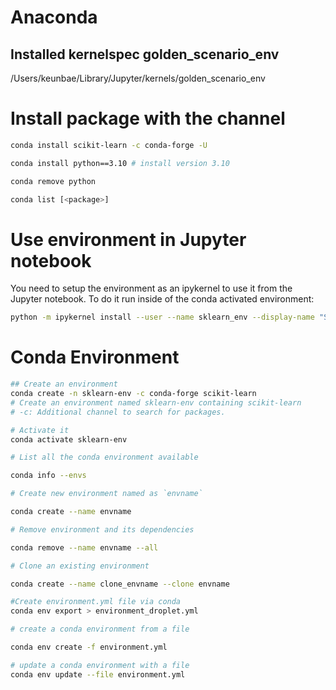 # Anaconda

## Installed kernelspec golden_scenario_env

/Users/keunbae/Library/Jupyter/kernels/golden_scenario_env

# Install package with the channel

```sh
conda install scikit-learn -c conda-forge -U

conda install python==3.10 # install version 3.10

conda remove python

conda list [<package>]
```

# Use environment in Jupyter notebook

You need to setup the environment as an ipykernel to use it from the Jupyter notebook.
To do it run inside of the conda activated environment:

```sh
python -m ipykernel install --user --name sklearn_env --display-name "Sklearn Env"
```

# Conda Environment

```sh
## Create an environment
conda create -n sklearn-env -c conda-forge scikit-learn
# Create an environment named sklearn-env containing scikit-learn
# -c: Additional channel to search for packages.

# Activate it
conda activate sklearn-env

# List all the conda environment available

conda info --envs

# Create new environment named as `envname`

conda create --name envname

# Remove environment and its dependencies

conda remove --name envname --all

# Clone an existing environment

conda create --name clone_envname --clone envname

#Create environment.yml file via conda
conda env export > environment_droplet.yml

# create a conda environment from a file

conda env create -f environment.yml

# update a conda environment with a file
conda env update --file environment.yml
```
